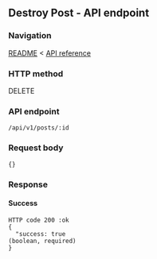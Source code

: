 ## Destroy Post - API endpoint

### Navigation
[README](../../../../README.md)
<
[API reference](../../../api_reference.md)

### HTTP method
DELETE

### API endpoint
`/api/v1/posts/:id`

### Request body
```
{}
```

### Response
#### Success
```
HTTP code 200 :ok
{
  "success: true                                                                (boolean, required)
}
```
